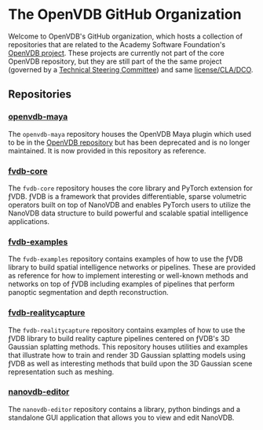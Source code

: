 # The OpenVDB GitHub Organization

Welcome to OpenVDB's GitHub organization, which hosts a collection of repositories that are related to the Academy Software Foundation's [OpenVDB project](https://www.openvdb.org/). These projects are currently not part of the core OpenVDB repository, but they are still part of the the same project (governed by a [Technical Steering Committee](https://www.openvdb.org/about)) and same [license/CLA/DCO](https://www.openvdb.org/license/).

## Repositories

### [openvdb-maya](https://github.com/openvdb/openvdb-maya)

The `openvdb-maya` repository houses the OpenVDB Maya plugin which used to be in the [OpenVDB repository](https://github.com/AcademySoftwareFoundation/openvdb) but has been deprecated and is no longer maintained.  It is now provided in this repository as reference.

### [fvdb-core](https://github.com/openvdb/fvdb)

The `fvdb-core` repository houses the core library and PyTorch extension for ƒVDB.  ƒVDB is a framework that provides differentiable, sparse volumetric operators built on top of NanoVDB and enables PyTorch users to utilize the NanoVDB data structure to build powerful and scalable spatial intelligence applications.

### [fvdb-examples](https://github.com/openvdb/fvdb-applications)

The `fvdb-examples` repository contains examples of how to use the ƒVDB library to build spatial intelligence networks or pipelines.  These are provided as reference for how to implement interesting or well-known methods and networks on top of ƒVDB including examples of pipelines that perform panoptic segmentation and depth reconstruction.


### [fvdb-realitycapture](https://github.com/openvdb/fvdb-realitycapture)

The `fvdb-realitycapture` repository contains examples of how to use the ƒVDB library to build reality capture pipelines centered on ƒVDB's 3D Gaussian splatting methods.  This repository houses utilities and examples that illustrate how to train and render 3D Gaussian splatting models using ƒVDB as well as interesting methods that build upon the 3D Gaussian scene representation such as meshing.


### [nanovdb-editor](https://github.com/openvdb/nanovdb-editor)

The `nanovdb-editor` repository contains a library, python bindings and a standalone GUI application that allows you to view and edit NanoVDB.
